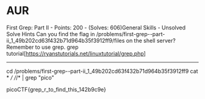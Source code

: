 # AUR

First Grep: Part II - Points: 200 - (Solves: 606)General Skills - Unsolved
Solve
Hints
Can you find the flag in /problems/first-grep--part-ii_1_49b202cd63f432b71d964b35f3912ff9/files on the shell server? Remember to use grep.
grep tutorial[https://ryanstutorials.net/linuxtutorial/grep.php]

***

cd /problems/first-grep--part-ii_1_49b202cd63f432b71d964b35f3912ff9
cat * */* */*/* | grep "pico"

picoCTF{grep_r_to_find_this_142b9c9e}
